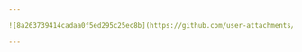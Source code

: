```yaml
---

![8a263739414cadaa0f5ed295c25ec8b](https://github.com/user-attachments/assets/e2da5b53-5561-4ce6-90d6-d645adca0a41)

---
```

